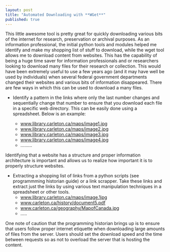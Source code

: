 ```yaml
---
layout: post
title: "Automated Downloading with **WGet**"
published: true
---
```



This little awesome tool is pretty great for quickly downloading various bits of the internet for research, preservation or archival purposes. As an information professional, the initial python tools and modules helped me identify and make my shopping list of stuff to download, while the wget tool allows me to download content from websites. This has the capability of being a huge time saver for information professionals and or researchers looking to download many files for their research or collection. This would have been extremely useful to use a few years ago (and it may have well be used by individuals) when several federal government departments changed their websites and various bits of information disappeared. There are few ways in which this can be used to download a many files.

* Identify a pattern in the links where only the last number changes and sequentially change that number to ensure that you download each file in a specific web directory. This can be easily done using a spreadsheet. Below is an example:

  * www.library.carleton.ca/maps/image1.jpg
  * www.library.carleton.ca/maps/image2.jpg
  * www.library.carleton.ca/maps/image3.jpg
  * www.library.carleton.ca/maps/image4.jpg
  * ………

Identifying that a website has a structure and proper information architecture is important and allows us to realize how important it is to properly structure websites.

* Extracting a shopping list of links from a python scripts (see programmming historian guide) or a link scrapper. Take these links and extract just the links by using various text manipulation techniques in a spreadsheet or other tools.
  * www.library.carleton.ca/maps/image.1jpg
  * www.carleton.ca/history/document5.pdf
  * www.carleton.ca/geography/MapofCanada.jpg
  * …..

One note of caution that the programming historian brings up is to ensure that users follow proper internet etiquette when downloading large amounts of files from the server. Users should set the download speed and the time between requests so as not to overload the server that is hosting the content.
